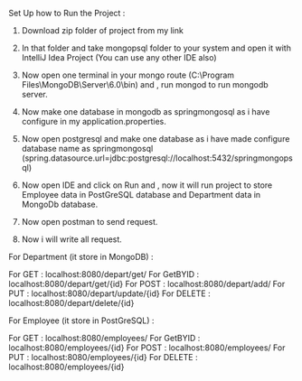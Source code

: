 
Set Up how to Run the Project :

1) Download  zip folder of project from my link 
2) In that folder and  take mongopsql folder to your system and open it with IntelliJ Idea Project (You can use any other IDE also)
3) Now open one terminal in your mongo route (C:\Program Files\MongoDB\Server\6.0\bin) and , run mongod to run mongodb server.
4) Now make one database in mongodb as springmongosql as i have configure in my application.properties.
5) Now open postgresql and make one database as i have made configure database name as springmongosql (spring.datasource.url=jdbc:postgresql://localhost:5432/springmongopsql)
6) Now open IDE and click on Run and , now it will run project to store Employee data in PostGreSQL database and Department data in MongoDb database.
7) Now open postman to send request.


8) Now i will write all request.
   
 For Department (it store in MongoDB) :
 
 For GET : localhost:8080/depart/get/
 For GetBYID : localhost:8080/depart/get/{id}
 For POST : localhost:8080/depart/add/
 For PUT : localhost:8080/depart/update/{id}
 For DELETE : localhost:8080/depart/delete/{id}

For Employee (it store in PostGreSQL) : 

For GET : localhost:8080/employees/
For GetBYID : localhost:8080/employees/{id}
For POST : localhost:8080/employees/
For PUT : localhost:8080/employees/{id}
For DELETE : localhost:8080/employees/{id}

 

